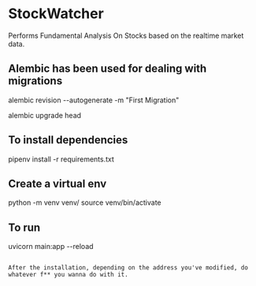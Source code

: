 # StockWatcher

Performs Fundamental Analysis On Stocks based on the realtime market data. 

## Alembic has been used for dealing with migrations
alembic revision --autogenerate -m "First Migration" 

alembic upgrade head 

## To install dependencies
pipenv install -r requirements.txt

## Create a virtual env 
python -m venv venv/ 
source venv/bin/activate 

## To run 
uvicorn  main:app --reload 
```

After the installation, depending on the address you've modified, do whatever f** you wanna do with it.

